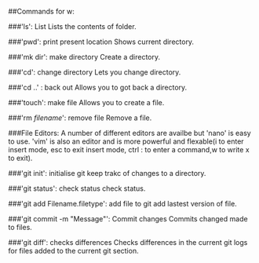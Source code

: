 ##Commands for w:

###'ls':  List
	Lists the contents of folder.

###'pwd':  print present location
	Shows current directory.

###'mk dir': make directory
	Create a directory.

###'cd': change directory
	Lets you change directory.

###'cd ..' : back out
	Allows you to got back a directory.

###'touch': make file
	Allows you to create a file.

###'rm *filename*': remove file
	Remove a file.

###File Editors:
	A number of different editors are availbe but 'nano' is easy to use.
	'vim' is also an editor and is more powerful and flexable(i to enter insert mode, esc to exit insert mode, ctrl : to enter a command,w to write x to exit).

###'git init': initialise git
	keep trakc of changes to a directory.

###'git status': check status
	check status.

###'git add Filename.filetype': add file to git
	add lastest version of file.

###'git commit -m "Message"': Commit changes
	Commits changed made to files.

###'git diff': checks differences
	Checks differences in the current git logs for files added to the current git section.
